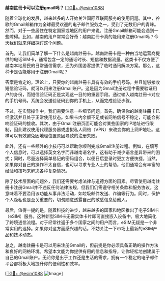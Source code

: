 **越南註冊卡可以注册gmail吗？** [[TG💪+ @esim1088](https://t.me/s/esim1088)]

随着全球化的发展，越来越多的人开始关注国际互联网服务的使用问题。其中，谷歌的Gmail邮箱作为全球最受欢迎的电子邮件服务之一，受到了无数用户的青睐。然而，对于一些居住在特定国家或地区的用户来说，注册Gmail邮箱可能会遇到一些障碍。比如，越南的用户常常会好奇：越南註冊卡真的能用来注册Gmail吗？今天我们就来详细探讨这个问题。

首先，让我们简单了解一下什么是越南註冊卡。越南註冊卡是一种由当地运营商提供的电话SIM卡，通常包含一定的通话时长、短信和数据流量。这类卡不仅方便了越南本地居民的日常通信需求，还为外国游客提供了临时通讯解决方案。那么，这种卡是否能够用于注册Gmail呢？

答案是肯定的。理论上，只要你的越南註冊卡具有有效的手机号码，并且能够接收短信验证码，就可以用来注册Gmail账户。这是因为Gmail注册过程中需要验证用户的身份，而短信验证码正是实现这一目的的重要手段。通过输入越南註冊卡对应的手机号码，系统会发送验证码到你的手机上，从而完成验证步骤。

不过，在实际操作中，我们需要注意一些细节问题。首先，确保你的越南註冊卡已经激活并且处于正常使用状态。如果卡内余额不足或者网络信号不稳定，可能会影响验证码的接收。其次，由于Gmail注册页面可能会对某些国家的IP地址进行限制，因此建议使用代理服务器或虚拟私人网络（VPN）来改变你的上网IP地址。这样可以有效避免因地理位置原因导致的注册失败。

此外，还有一些额外的小技巧可以帮助你顺利完成Gmail注册过程。例如，在填写个人信息时，可以选择英文名字而非越南语名字，这有助于减少语言差异带来的困扰；同时，尽量选择简单易记的密码组合，以便日后登录时更加方便快捷。当然，如果你对自己的操作不太自信，也可以寻求专业人士的帮助，他们通常会有丰富的经验和技巧来解决各种复杂情况。

除了技术层面的问题外，我们还需要考虑法律与道德方面的因素。尽管使用越南註冊卡注册Gmail并不违反任何法律法规，但我们仍需遵守相关条款和服务协议。这意味着不要滥用该功能从事非法活动，如垃圾邮件发送、诈骗等行为。同时，保护个人隐私也是至关重要的，切勿随意透露自己的敏感信息给他人。

最后，值得一提的是，随着科技的进步，越来越多的国家和地区推出了电子SIM卡（eSIM）服务。这种新型SIM卡无需实体卡片即可直接嵌入设备中，极大地简化了跨境通信流程。对于经常往返于多个国家之间的用户而言，eSIM无疑是一个非常实用的选择。如果你对这方面感兴趣的话，不妨关注一下市场上最新的eSIM产品和技术动态。

总之，越南註冊卡是可以用来注册Gmail的，但前提是你必须具备正确的操作方法和良好的网络环境。希望本文能为你提供有用的信息和指导，让你轻松地创建属于自己的Gmail账户。无论你是出于工作还是生活的需求，拥有一个稳定的电子邮件平台都将极大地提升你的便利性和效率。

[[TG💪+ @esim1088](https://t.me/s/esim1088) ![Image](https://i.postimg.cc/4NQfJmqS/Snipaste-2025-05-13-00-14-12.png)]